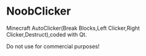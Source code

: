 # NoobClicker
Minecraft AutoClicker(Break Blocks,Left Clicker,Right Clicker,Destruct),coded with Qt.


Do not use for commercial purposes!

